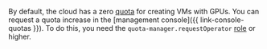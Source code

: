 By default, the cloud has a zero [quota](../../compute/concepts/limits.md#compute-quotas) for creating VMs with GPUs. You can request a quota increase in the [management console]({{ link-console-quotas }}). To do this, you need the `quota-manager.requestOperator` [role](../../iam/roles-reference.md#quota-manager-requestoperator) or higher.